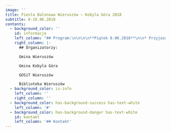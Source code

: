 ```yaml
---
image: ''
title: Fiesta Balonowa Wieruszów – Kobyla Góra 2018
subtitle: 8-10.06.2018
contents:
  - background_color: ''
    id: informacje
    left_column: "## Program:\n\n\n\n**Piątek 8.06.2018**\n\n* Przyjazd ekip: godz. 14-16 zakwaterowanie max 40 osób hotel Wagbunda – obiad ( gm. Kob.Gór)\n* 17.00 Oficjalne otwarcie fiesty – prezentacja załóg, sędziów, organizatorów spotkanie z mediami Hotel Wagabunda (GOSiT – Gm. Kob.Góra)\n* 18.30- 20.00 Loty nad Kobylą Górą (sędziowie i ekipy startujące)\n* 20.30 Stawianie balonów przy chacie nad Zalewem (sędziowie i ekipy startujące)\n* Pokaz ognia ( Biblioteka Wieruszów)\n* Ok. 22.00 kolacja w hotelu ( gm. Kob.Gór)\n* Zapewniamy tankowanie gazu w godz. 16.00-22.00 (ale na stacji w Wieruszowie, konieczne przejściówki)\n\n**Sobota:**\n\n* 4.30 Kawa + słodka bułka w hotelu ( gm. Kob.Gór)\n* 4.45 Wyjazd ekip do Wieruszowa(sędziowie i ekipy startujące)\n* 5.30 Odprawa załóg (sędziowie i ekipy startujące)\n* 6-8.00 Loty nad Wieruszowem (sędziowie i ekipy startujące)\n* 8-9 tankowanie załóg (Gmina Wieruszów)\n* 9.30 Wyjazd busem do Kobylej Góry (GOSiT)\n* 10.00 Śniadanie hotel ( gm. Kob.Gór)\n* 11-16 Czas wolny  dla załóg : ew. rowerki nad zalewem\n* 16.30 Wyjazd do Wieruszowa BUS(GOSiT)\n* 17.30 Odprawa załóg (sędziowie i ekipy startujące)\n* 18.30 -20.00 Loty balonów (sędziowie i ekipy startujące)\n* 20.00 Tankowanie (Wieruszów)\n* 20.30 Zbiórka załóg na rynku(sędziowie i ekipy startujące)\n* 20.45 Uroczyste podsumowanie zawodów wręczenie nagród i dyplomów GOSiT – Gm. Kob.Góra)\n* Pokaz ognia Biblioteka\n* 21.15 Przejazd na stadion GOSiT (GOSiT)\n* 21.30 Pokaz balonów na stadionie (GOSiT)\n* 22.30 Uroczysta kolacja WDK Wieruszów(Gmina Wieruszów)  \n* Powrót załóg do hotelu \n\n**Niedziela**\n\nDzień awaryjny w razie odwołania lotów z piątku lub soboty, postawienie balonu dla dzieci lub sponsorów wg. Indywidualnych uzgodnień \Ltankowanie - Wieruszów\n\nŚniadanie i obiad Gm. Kob.Góra"
    right_column: |-
      ## Organizatorzy:

      Gmina Wieruszów 

      Gmina Kobyla Góra 

      GOSiT Wieruszów

      Biblioteka Wieruszów
  - background_color: is-info
    left_column: ''
    right_column: ''
  - background_color: has-background-success has-text-white
    left_column: '#'
  - background_color: has-background-danger has-text-white
    id: kontakt
    left_column: '## Kontakt'
---
```


